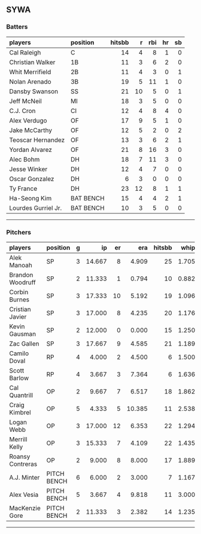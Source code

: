 ## SYWA

### Batters

 
|players             |position  | hitsbb|  r| rbi| hr| sb| 
|:-------------------|:---------|------:|--:|---:|--:|--:| 
|Cal Raleigh         |C         |     14|  4|   8|  1|  0| 
|Christian Walker    |1B        |     11|  3|   6|  2|  0| 
|Whit Merrifield     |2B        |     11|  4|   3|  0|  1| 
|Nolan Arenado       |3B        |     19|  5|  11|  1|  0| 
|Dansby Swanson      |SS        |     21| 10|   5|  0|  1| 
|Jeff McNeil         |MI        |     18|  3|   5|  0|  0| 
|C.J. Cron           |CI        |     12|  4|   8|  4|  0| 
|Alex Verdugo        |OF        |     17|  9|   5|  1|  0| 
|Jake McCarthy       |OF        |     12|  5|   2|  0|  2| 
|Teoscar Hernandez   |OF        |     13|  3|   6|  2|  1| 
|Yordan Alvarez      |OF        |     21|  8|  16|  3|  0| 
|Alec Bohm           |DH        |     18|  7|  11|  3|  0| 
|Jesse Winker        |DH        |     12|  4|   7|  0|  0| 
|Oscar Gonzalez      |DH        |      6|  3|   0|  0|  0| 
|Ty France           |DH        |     23| 12|   8|  1|  1| 
|Ha-Seong Kim        |BAT BENCH |     15|  4|   4|  2|  1| 
|Lourdes Gurriel Jr. |BAT BENCH |     10|  3|   5|  0|  0| 


* * *

### Pitchers

 
|players          |position    |  g|     ip| er|    era| hitsbb|  whip| so|  w| sv| 
|:----------------|:-----------|--:|------:|--:|------:|------:|-----:|--:|--:|--:| 
|Alek Manoah      |SP          |  3| 14.667|  8|  4.909|     25| 1.705| 11|  1|  0| 
|Brandon Woodruff |SP          |  2| 11.333|  1|  0.794|     10| 0.882| 12|  1|  0| 
|Corbin Burnes    |SP          |  3| 17.333| 10|  5.192|     19| 1.096| 14|  1|  0| 
|Cristian Javier  |SP          |  3| 17.000|  8|  4.235|     20| 1.176| 14|  1|  0| 
|Kevin Gausman    |SP          |  2| 12.000|  0|  0.000|     15| 1.250| 14|  1|  0| 
|Zac Gallen       |SP          |  3| 17.667|  9|  4.585|     21| 1.189| 21|  1|  0| 
|Camilo Doval     |RP          |  4|  4.000|  2|  4.500|      6| 1.500|  5|  0|  1| 
|Scott Barlow     |RP          |  4|  3.667|  3|  7.364|      6| 1.636|  3|  0|  1| 
|Cal Quantrill    |OP          |  2|  9.667|  7|  6.517|     18| 1.862|  6|  0|  0| 
|Craig Kimbrel    |OP          |  5|  4.333|  5| 10.385|     11| 2.538|  3|  0|  1| 
|Logan Webb       |OP          |  3| 17.000| 12|  6.353|     22| 1.294| 22|  0|  0| 
|Merrill Kelly    |OP          |  3| 15.333|  7|  4.109|     22| 1.435| 15|  0|  0| 
|Roansy Contreras |OP          |  2|  9.000|  8|  8.000|     17| 1.889|  5|  1|  0| 
|A.J. Minter      |PITCH BENCH |  6|  6.000|  2|  3.000|      7| 1.167|  5|  1|  1| 
|Alex Vesia       |PITCH BENCH |  5|  3.667|  4|  9.818|     11| 3.000|  4|  0|  0| 
|MacKenzie Gore   |PITCH BENCH |  2| 11.333|  3|  2.382|     14| 1.235| 12|  2|  0| 


* * *


